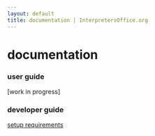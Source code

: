 ```yaml
---
layout: default
title: documentation | InterpretersOffice.org
---
```


# documentation

### user guide

[work in progress]

### developer guide

<a href="./setup.html">setup requirements</a>